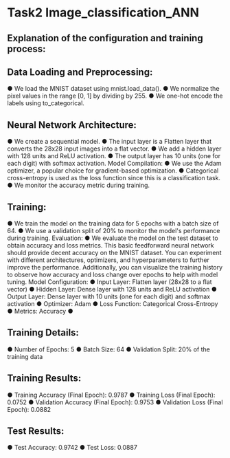 # Task2 Image_classification_ANN


## Explanation of the configuration and training process:
## Data Loading and Preprocessing:
● We load the MNIST dataset using mnist.load_data().
● We normalize the pixel values in the range [0, 1] by dividing by 255.
● We one-hot encode the labels using to_categorical.

## Neural Network Architecture:
● We create a sequential model.
● The input layer is a Flatten layer that converts the 28x28 input images into a flat
vector.
● We add a hidden layer with 128 units and ReLU activation.
● The output layer has 10 units (one for each digit) with softmax activation.
Model Compilation:
● We use the Adam optimizer, a popular choice for gradient-based optimization.
● Categorical cross-entropy is used as the loss function since this is a classification
task.
● We monitor the accuracy metric during training.

## Training:
● We train the model on the training data for 5 epochs with a batch size of 64.
● We use a validation split of 20% to monitor the model's performance during training.
Evaluation:
● We evaluate the model on the test dataset to obtain accuracy and loss metrics.
This basic feedforward neural network should provide decent accuracy on the MNIST
dataset. You can experiment with different architectures, optimizers, and hyperparameters to
further improve the performance. Additionally, you can visualize the training history to
observe how accuracy and loss change over epochs to help with model tuning.
Model Configuration:
● Input Layer: Flatten layer (28x28 to a flat vector)
● Hidden Layer: Dense layer with 128 units and ReLU activation
● Output Layer: Dense layer with 10 units (one for each digit) and softmax activation
● Optimizer: Adam
● Loss Function: Categorical Cross-Entropy
● Metrics: Accuracy
●
## Training Details:
● Number of Epochs: 5
● Batch Size: 64
● Validation Split: 20% of the training data
## Training Results:
● Training Accuracy (Final Epoch): 0.9787
● Training Loss (Final Epoch): 0.0752
● Validation Accuracy (Final Epoch): 0.9753
● Validation Loss (Final Epoch): 0.0882
## Test Results:
● Test Accuracy: 0.9742
● Test Loss: 0.0887
